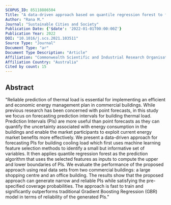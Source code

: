 ```yaml
---
SCOPUS_ID: 85118886504
Title: "A data-driven approach based on quantile regression forest to forecast cooling load for commercial buildings"
Author: "Rana M."
Journal: "Sustainable Cities and Society"
Publication Date: {'$date': '2022-01-01T00:00:00Z'}
Publication Year: 2022
DOI: "10.1016/j.scs.2021.103511"
Source Type: "Journal"
Document Type: "ar"
Document Type Description: "Article"
Affiliation: "Commonwealth Scientific and Industrial Research Organisation"
Affiliation Country: "Australia"
Cited by count: 15
---
```


## Abstract
"Reliable prediction of thermal load is essential for implementing an efficient and economic energy management plan in commercial buildings. While previous research has been concerned with point forecasts, in this study we focus on forecasting prediction intervals for building thermal load. Prediction Intervals (PIs) are more useful than point forecasts as they can quantify the uncertainty associated with energy consumption in the buildings and enable the market participants to exploit current energy market benefits more effectively. We present a data-driven approach for forecasting PIs for building cooling load which first uses machine learning feature selection methods to identify a small but informative set of variables. It then applies quantile regression forest as the prediction algorithm that uses the selected features as inputs to compute the upper and lower boundaries of PIs. We evaluate the performance of the proposed approach using real data sets from two commercial buildings: a large shopping centre and an office building. The results show that the proposed approach can generate narrow and reliable PIs while satisfying the pre-specified coverage probabilities. The approach is fast to train and significantly outperforms traditional Gradient Boosting Regression (GBR) model in terms of reliability of the generated PIs."
